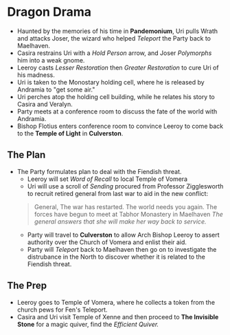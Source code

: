 <!-- TITLE: 2020 04 25 -->
<!-- SUBTITLE: A quick summary of 2020 04 25 -->

# Dragon Drama
- Haunted by the memories of his time in **Pandemonium**, Uri pulls Wrath and attacks Joser, the wizard who helped *Teleport* the Party back to Maelhaven.
- Casira restrains Uri with a *Hold Person* arrow, and Joser *Polymorphs* him into a weak gnome.
- Leeroy casts *Lesser Restoration* then *Greater Restoration*  to cure Uri of his madness.
- Uri is taken to the Monostary holding cell, where he is released by Andramia to "get some air."
- Uri perches atop the holding cell building, while he relates his story to Casira and Veralyn.
- Party meets at a conference room to discuss the fate of the world with Andramia.
- Bishop Flotius enters conference room to convince Leeroy to come back to the **Temple of Light** in **Culverston**.

## The Plan
- The Party formulates plan to deal with the Fiendish threat. 
	- Leeroy will set *Word of Recall* to local Temple of Vomera
	- Uri will use a scroll of *Sending*   procured from Professor Zigglesworth to recruit retired general from last war to aid in the new conflict:
	> 	General, The war has restarted. The world needs you again. The forces have begun to meet at Tabhor Monastery in Maelhaven
		*The general answers that she will make her way back to service.*
	- Party will travel to **Culverston** to allow Arch Bishop Leeroy to assert authority over the Church of Vomera and enlist their aid.
	- Party will *Teleport* back to Maelhaven then go on to investigate the distrubance in the North to discover whether it is related to the Fiendish threat.

## The Prep
- Leeroy goes to Temple of Vomera, where he collects a token from the church pews for Fen's Teleport.
- Casira and Uri visit Temple of Xenne and then proceed to **The Invisible Stone** for a magic quiver, find the *Efficient Quiver.*